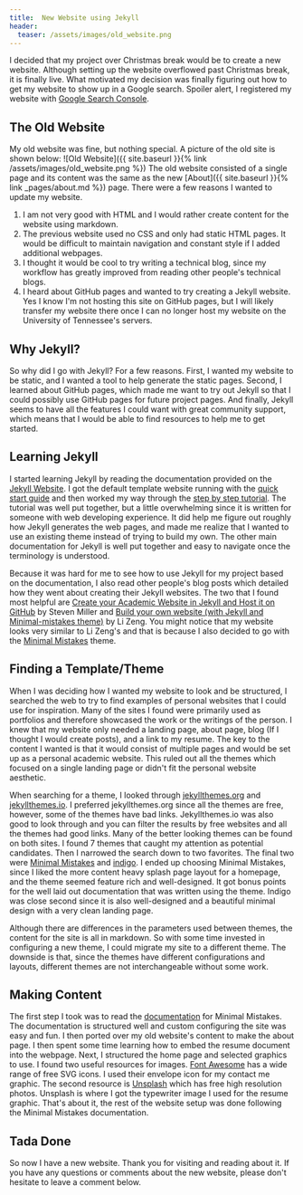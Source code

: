 ```yaml
---
title:  New Website using Jekyll
header:
  teaser: /assets/images/old_website.png
---
```


I decided that my project over Christmas break would be to create a new website.
Although setting up the website overflowed past Christmas break, it is finally live.
What motivated my decision was finally figuring out how to get my website to show up in a Google search.
Spoiler alert, I registered my website with [Google Search Console](https://search.google.com/search-console/about).

## The Old Website
My old website was fine, but nothing special.
A picture of the old site is shown below:
![Old Website]({{ site.baseurl }}{% link /assets/images/old_website.png %})
The old website consisted of a single page and its content was the same as the new [About]({{ site.baseurl }}{% link _pages/about.md %}) page.
There were a few reasons I wanted to update my website.
1. I am not very good with HTML and I would rather create content for the website using markdown.
2. The previous website used no CSS and only had static HTML pages.
   It would be difficult to maintain navigation and constant style if I added additional webpages.
3. I thought it would be cool to try writing a technical blog, since my workflow has greatly improved from reading other people's technical blogs.
4. I heard about GitHub pages and wanted to try creating a Jekyll website.
Yes I know I'm not hosting this site on GitHub pages, but I will likely transfer my website there once I can no longer host my website on the University of Tennessee's servers.

## Why Jekyll?
So why did I go with Jekyll? For a few reasons.
First, I wanted my website to be static, and I wanted a tool to help generate the static pages.
Second, I learned about GitHub pages, which made me want to try out Jekyll so that I could possibly use GitHub pages for future project pages.
And finally, Jekyll seems to have all the features I could want with great community support, which means that I would be able to find resources to help me to get started.

## Learning Jekyll
I started learning Jekyll by reading the documentation provided on the [Jekyll Website](https://jekyllrb.com/).
I got the default template website running with the [quick start guide](https://jekyllrb.com/docs/) and then worked my way through the [step by step tutorial](https://jekyllrb.com/docs/step-by-step/01-setup/).
The tutorial was well put together, but a little overwhelming since it is written for someone with web developing experience.
It did help me figure out roughly how Jekyll generates the web pages, and made me realize that I wanted to use an existing theme instead of trying to build my own.
The other main documentation for Jekyll is well put together and easy to navigate once the terminology is understood.

Because it was hard for me to see how to use Jekyll for my project based on the documentation, I also read other people's blog posts which detailed how they went about creating their Jekyll websites.
The two that I found most helpful are [Create your Academic Website in Jekyll and Host it on GitHub](http://svmiller.com/blog/2015/08/create-your-website-in-jekyll/) by Steven Miller and [Build your own website (with Jekyll and Minimal-mistakes theme)](https://zenglix.github.io/personal_website/) by Li Zeng.
You might notice that my website looks very similar to Li Zeng's and that is because I also decided to go with the [Minimal Mistakes](https://mmistakes.github.io/minimal-mistakes/) theme.

## Finding a Template/Theme
When I was deciding how I wanted my website to look and be structured, I searched the web to try to find examples of personal websites that I could use for inspiration.
Many of the sites I found were primarily used as portfolios and therefore showcased the work or the writings of the person.
I knew that my website only needed a landing page, about page, blog (If I thought I would create posts), and a link to my resume.
The key to the content I wanted is that it would consist of multiple pages and would be set up as a personal academic website.
This ruled out all the themes which focused on a single landing page or didn't fit the personal website aesthetic.

When searching for a theme, I looked through [jekyllthemes.org](http://jekyllthemes.org) and [jekyllthemes.io](http://jekyllthemes.io).
I preferred jekyllthemes.org since all the themes are free, however, some of the themes have bad links.
Jekyllthemes.io was also good to look through and you can filter the results by free websites and all the themes had good links.
Many of the better looking themes can be found on both sites.
I found 7 themes that caught my attention as potential candidates.
Then I narrowed the search down to two favorites.
The final two were [Minimal Mistakes](https://mmistakes.github.io/minimal-mistakes/) and [indigo](https://github.com/sergiokopplin/indigo).
I ended up choosing Minimal Mistakes, since I liked the more content heavy splash page layout for a homepage, and the theme seemed feature rich and well-designed.
It got bonus points for the well laid out documentation that was written using the theme.
Indigo was close second since it is also well-designed and a beautiful minimal design with a very clean landing page.

Although there are differences in the parameters used between themes, the content for the site is all in markdown.
So with some time invested in configuring a new theme, I could migrate my site to a different theme.
The downside is that, since the themes have different configurations and layouts, different themes are not interchangeable without some work.

## Making Content
The first step I took was to read the [documentation](https://mmistakes.github.io/minimal-mistakes/docs/quick-start-guide/) for Minimal Mistakes.
The documentation is structured well and custom configuring the site was easy and fun.
I then ported over my old website's content to make the about page.
I then spent some time learning how to embed the resume document into the webpage.
Next, I structured the home page and selected graphics to use.
I found two useful resources for images. [Font Awesome](https://fontawesome.com/icons) has a wide range of free SVG icons.
I used their envelope icon for my contact me graphic.
The second resource is [Unsplash](https://unsplash.com/) which has free high resolution photos.
Unsplash is where I got the typewriter image I used for the resume graphic.
That's about it, the rest of the website setup was done following the Minimal Mistakes documentation.

## Tada Done
So now I have a new website.
Thank you for visiting and reading about it.
If you have any questions or comments about the new website, please don't hesitate to leave a comment below.

